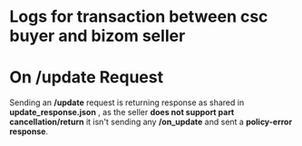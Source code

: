 # Logs for transaction between csc buyer and bizom seller

# On /update Request

Sending an **/update** request is returning response as shared in **update_response.json** , as the seller **does not support part cancellation/return** it isn't sending any **/on_update** and sent a **policy-error response**.